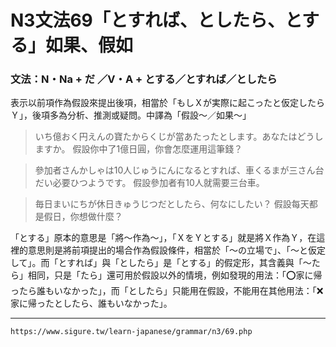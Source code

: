 # N3文法69「とすれば、としたら、とする」如果、假如

### 文法：N・Na + だ ／V・A + とする／とすれば／としたら  
表示以前項作為假設來提出後項，相當於「もしＸが実際に起こったと仮定したらＹ」，後項多為分析、推測或疑問。中譯為「假設～／如果～」

>いち億おく円えんの寶たからくじが當あたったとします。あなたはどうしますか。
假設你中了1億日圓，你會怎麼運用這筆錢？

>參加者さんかしゃは10人じゅうにんになるとすれば、車くるまが三さん台だい必要ひつようです。
假設參加者有10人就需要三台車。

>毎日まいにちが休日きゅうじつだとしたら、何なにしたい？
假設每天都是假日，你想做什麼？

「とする」原本的意思是「將～作為～」，「ＸをＹとする」就是將Ｘ作為Ｙ，在這裡的意思則是將前項提出的場合作為假設條件，相當於「～の立場で」、「～と仮定して」。而「とすれば」與「としたら」是「とする」的假定形，其含義與「～たら」相同，只是「たら」還可用於假設以外的情境，例如發現的用法：「⭕️家に帰ったら誰もいなかった」，而「としたら」只能用在假設，不能用在其他用法：「❌家に帰ったとしたら、誰もいなかった」。

---
`https://www.sigure.tw/learn-japanese/grammar/n3/69.php`